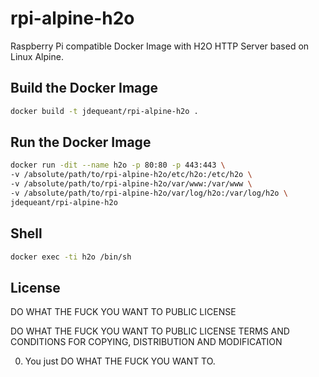 # rpi-alpine-h2o

Raspberry Pi compatible Docker Image with H2O HTTP Server based on Linux Alpine.

## Build the Docker Image
```bash
docker build -t jdequeant/rpi-alpine-h2o .
```

## Run the Docker Image
```bash
docker run -dit --name h2o -p 80:80 -p 443:443 \
-v /absolute/path/to/rpi-alpine-h2o/etc/h2o:/etc/h2o \
-v /absolute/path/to/rpi-alpine-h2o/var/www:/var/www \
-v /absolute/path/to/rpi-alpine-h2o/var/log/h2o:/var/log/h2o \
jdequeant/rpi-alpine-h2o
```

## Shell
```bash
docker exec -ti h2o /bin/sh
```

## License

DO WHAT THE FUCK YOU WANT TO PUBLIC LICENSE  

DO WHAT THE FUCK YOU WANT TO PUBLIC LICENSE 
TERMS AND CONDITIONS FOR COPYING, DISTRIBUTION AND MODIFICATION 

0. You just DO WHAT THE FUCK YOU WANT TO.
